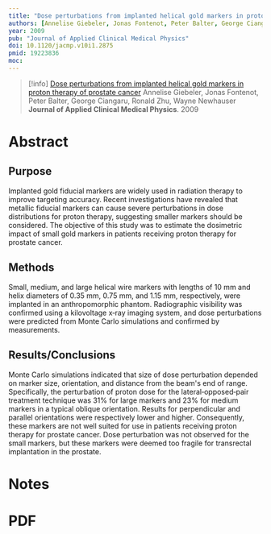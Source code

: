 ```yaml
---
title: "Dose perturbations from implanted helical gold markers in proton therapy of prostate cancer"
authors: [Annelise Giebeler, Jonas Fontenot, Peter Balter, George Ciangaru, Ronald Zhu, Wayne Newhauser]
year: 2009
pub: "Journal of Applied Clinical Medical Physics"
doi: 10.1120/jacmp.v10i1.2875
pmid: 19223836
moc: 
---
```

>[!info]
[Dose perturbations from implanted helical gold markers in proton therapy of prostate cancer](https://pubmed.ncbi.nlm.nih.gov/19223836/)
Annelise Giebeler, Jonas Fontenot, Peter Balter, George Ciangaru, Ronald Zhu, Wayne Newhauser
**Journal of Applied Clinical Medical Physics**. 2009

# Abstract
## Purpose
Implanted gold fiducial markers are widely used in radiation therapy to improve targeting accuracy. Recent investigations have revealed that metallic fiducial markers can cause severe perturbations in dose distributions for proton therapy, suggesting smaller markers should be considered. The objective of this study was to estimate the dosimetric impact of small gold markers in patients receiving proton therapy for prostate cancer.

## Methods
Small, medium, and large helical wire markers with lengths of 10 mm and helix diameters of 0.35 mm, 0.75 mm, and 1.15 mm, respectively, were implanted in an anthropomorphic phantom. Radiographic visibility was confirmed using a kilovoltage x‐ray imaging system, and dose perturbations were predicted from Monte Carlo simulations and confirmed by measurements.

## Results/Conclusions
Monte Carlo simulations indicated that size of dose perturbation depended on marker size, orientation, and distance from the beam's end of range. Specifically, the perturbation of proton dose for the lateral‐opposed‐pair treatment technique was 31% for large markers and 23% for medium markers in a typical oblique orientation. Results for perpendicular and parallel orientations were respectively lower and higher. Consequently, these markers are not well suited for use in patients receiving proton therapy for prostate cancer. Dose perturbation was not observed for the small markers, but these markers were deemed too fragile for transrectal implantation in the prostate.

# Notes

# PDF